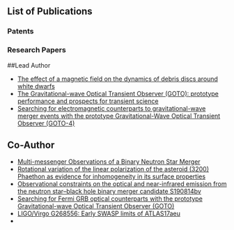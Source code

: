 ## List of Publications


### Patents
### Research Papers

##Lead Author

- [The effect of a magnetic field on the dynamics of debris discs around white dwarfs](https://academic.oup.com/mnras/article/500/3/2986/5942887)
- [The Gravitational-wave Optical Transient Observer (GOTO): prototype performance and prospects for transient science](https://academic.oup.com/mnras/article/511/2/2405/6505141)
- [Searching for electromagnetic counterparts to gravitational-wave merger events with the prototype Gravitational-Wave Optical Transient Observer (GOTO-4)](https://academic.oup.com/mnras/article/497/1/726/5866841)

## Co-Author

- [Multi-messenger Observations of a Binary Neutron Star Merger](https://iopscience.iop.org/article/10.3847/2041-8213/aa91c9/meta)
- [Rotational variation of the linear polarization of the asteroid (3200) Phaethon as evidence for inhomogeneity in its surface properties](https://ui.adsabs.harvard.edu/abs/2018MNRAS.480L.131B/abstract)
- [Observational constraints on the optical and near-infrared emission from the neutron star–black hole binary merger candidate S190814bv](https://www.aanda.org/articles/aa/abs/2020/11/aa37669-20/aa37669-20.html)
- [Searching for Fermi GRB optical counterparts with the prototype Gravitational-wave Optical Transient Observer (GOTO)](https://academic.oup.com/mnras/article/507/4/5463/6366256)
- [LIGO/Virgo G268556: Early SWASP limits of ATLAS17aeu](https://ui.adsabs.harvard.edu/abs/2017GCN.20434....1S/abstract)
- 
